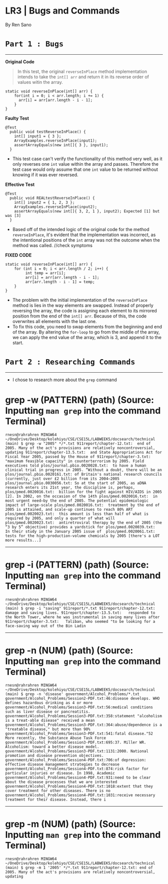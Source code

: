 # **LR3 | Bugs and Commands**

By Ren Sano

# `Part 1 : Bugs` 
--- 
**Original Code**
> In this test, the original `reverseInPlace` method implementation intends to take the `int[] arr` and return it in its reverse order of values witin the array.
```
static void reverseInPlace(int[] arr) {
    for(int i = 0; i < arr.length; i += 1) {
      arr[i] = arr[arr.length - i - 1];
    }
}
```

**Faulty Test**
```
@Test 
  public void testReverseInPlace() {
    int[] input1 = { 3 };
    ArrayExamples.reverseInPlace(input1);
    assertArrayEquals(new int[]{ 3 }, input1);
  }
```
* This test case can't verify the functionality of this method very well, as it only reverses one `int` value within the array and passes. Therefore the test case would only assume that one `int` value to be returned without knowing if it was ever reversed.

**Effective Test**
```
@Test
  public void REALtestReverseInPlace() {
    int[] input2 = { 1, 2, 3 };
    ArrayExamples.reverseInPlace(input2);
    assertArrayEquals(new int[]{ 3, 2, 1 }, input2); Expected [1] but was [3]
  }
```
* Based off of the intended logic of the original code for the method `reverseInPlace`, it's evident that the implementation was incorrect, as the intentional positions of the `int` array was not the outcome when the method was called. //check symptoms

**FIXED CODE**
```
static void reverseInPlace(int[] arr) {
    for (int i = 0; i < arr.length / 2; i++) {
         int temp = arr[i];
         arr[i] = arr[arr.length - i - 1];
         arr[arr.length - i - 1] = temp;
    }
}
```
* The problem with the initial implementation of the `reverseInPlace` method is lies in the way elements are swapped. Instead of properly reversing the array, the code is assigning each element to its mirrored position from the end of the `int[] arr`. Because of this, the code overwrites all elements with the last one.
* To fix this code, you need to swap elements from the beginning and end of the array. By altering the `for-loop` to go from the middle of the array, we can apply the end value of the array, which is 3, and append it to the start.

# `Part 2 : Researching Commands` 
--- 
* I chose to research more about the `grep` command

# grep -w (PATTERN) (path) (Source: Inputting `man grep` into the command Terminal)

`rnesn@rahrahren MINGW64 ~/OneDrive/Desktop/kolehiyo/CSE/CSE15L/LABWEEK5/docsearch/technical (main)
$ grep -w "2005" */*.txt
911report/chapter-12.txt:  end of 2005. Many of the act's provisions are relatively noncontroversial, updating
911report/chapter-13.5.txt:  and State Appropriations Act for Fiscal Year 2005, passed by the House of
911report/chapter-3.txt: "maximum feasible capacity" in counterterrorism by 2005. Field executives told
plos/journal.pbio.0020028.txt:  to have a human clinical trial in progress in 2005. “Without a doubt, there will be an
plos/journal.pbio.0020161.txt: of Britain's national research councils (currently, just over £2 billion from its 2004–2005
plos/journal.pbio.0030056.txt: So at the start of 2005, as aDNA research enters its 21st year, the discipline is, perhaps,
plos/pmed.0020016.txt:  billion for the fight against HIV/AIDS in 2005 [2]. In 2002, on the occasion of the 14th
plos/pmed.0020016.txt:  in most urgent need—by the end of 2005. The potential epidemiologic impact of large-scale
plos/pmed.0020016.txt:  treatment by the end of 2005 is attained, and scale-up continues to reach 80% ART
plos/pmed.0020023.txt:  this amount is less than half of what is required by 2005, and only a quarter of what will
plos/pmed.0020023.txt:  antiretroviral therapy by the end of 2005 (the “3 by 5” objective) provides a yardstick for
plos/pmed.0020039.txt:  In their study in the January 2005 issue of 
plos/pmed.0020061.txt:  tests for the high-production-volume chemicals by 2005
[there's a LOT more results...]
`

---

# grep -i (PATTERN) (path) (Source: Inputting `man grep` into the command Terminal)

`rnesn@rahrahren MINGW64 ~/OneDrive/Desktop/kolehiyo/CSE/CSE15L/LABWEEK5/docsearch/technical (main)
$ grep -i "saving" 911report/*.txt
911report/chapter-12.txt:    damage and saving lives.
911report/chapter-13.5.txt:   responded to the North Tower, where he was instrumental in saving many lives after
911report/chapter-3.txt:   Taliban, who seemed "to be looking for a face-saving way out of the Bin Ladin
`

---

# grep -n (NUM) (path) (Source: Inputting `man grep` into the command Terminal)

`rnesn@rahrahren MINGW64 ~/OneDrive/Desktop/kolehiyo/CSE/CSE15L/LABWEEK5/docsearch/technical (main)
$ grep -n 'disease' government/Alcohol_Problems/*.txt
government/Alcohol_Problems/Session2-PDF.txt:46:disease develops. WHO defines hazardous drinking as 4 or more
government/Alcohol_Problems/Session3-PDF.txt:56:medical conditions such as liver disease or pancreatitis.
government/Alcohol_Problems/Session3-PDF.txt:358:statement "alcoholism is a treat-able disease" received a mean
government/Alcohol_Problems/Session3-PDF.txt:364:abuse/dependence is a "treatable disease," but more than 90%
government/Alcohol_Problems/Session3-PDF.txt:541:fatal disease."52 More recently, the Substance Abuse Task Force
government/Alcohol_Problems/Session3-PDF.txt:695:37. Miller WR. Alcoholism: toward a better disease model.
government/Alcohol_Problems/Session3-PDF.txt:1131:2000. National promotion and disease prevention objectives.
government/Alcohol_Problems/Session4-PDF.txt:706:of depression: effective disease management strategies to decrease
government/Alcohol_Problems/Session4-PDF.txt:874:risk factor for particular injuries or disease. In 1998, Academic
government/Alcohol_Problems/Session4-PDF.txt:931:need to be clear about the disease processes that we are interested
government/Alcohol_Problems/Session4-PDF.txt:1018:extent that they cover treatment for other diseases. There is no
government/Alcohol_Problems/Session4-PDF.txt:1031:receive necessary treatment for their disease. Instead, there i
`

---

# grep -m (NUM) (path) (Source: Inputting `man grep` into the command Terminal)

`rnesn@rahrahren MINGW64 ~/OneDrive/Desktop/kolehiyo/CSE/CSE15L/LABWEEK5/docsearch/technical (main)
$ grep -m 1 '2005' */*.txt
911report/chapter-12.txt: end of 2005. Many of the act's provisions are relatively noncontroversial, updating
`
